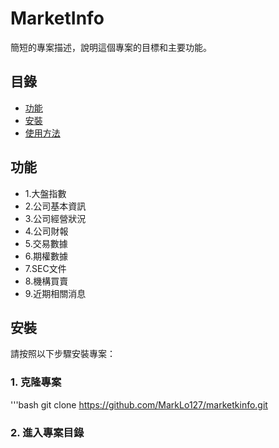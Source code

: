 # MarketInfo

簡短的專案描述，說明這個專案的目標和主要功能。

## 目錄

- [功能](#功能)
- [安裝](#安裝)
- [使用方法](#使用方法)

## 功能

- 1.大盤指數
- 2.公司基本資訊
- 3.公司經營狀況
- 4.公司財報
- 5.交易數據
- 6.期權數據
- 7.SEC文件
- 8.機構買賣
- 9.近期相關消息

## 安裝

請按照以下步驟安裝專案：

### 1. 克隆專案

'''bash
git clone https://github.com/MarkLo127/marketkinfo.git

### 2. 進入專案目錄
